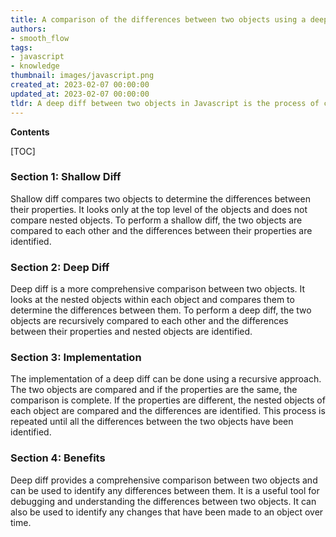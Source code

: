 ```yaml
---
title: A comparison of the differences between two objects using a deep comparison algorithm
authors:
- smooth_flow
tags:
- javascript
- knowledge
thumbnail: images/javascript.png
created_at: 2023-02-07 00:00:00
updated_at: 2023-02-07 00:00:00
tldr: A deep diff between two objects in Javascript is the process of comparing two objects and finding all the differences between them, including differences in their nested objects and arrays.
---
```


**Contents**

[TOC]

### Section 1: Shallow Diff
Shallow diff compares two objects to determine the differences between their properties. It looks only at the top level of the objects and does not compare nested objects. To perform a shallow diff, the two objects are compared to each other and the differences between their properties are identified.

### Section 2: Deep Diff
Deep diff is a more comprehensive comparison between two objects. It looks at the nested objects within each object and compares them to determine the differences between them. To perform a deep diff, the two objects are recursively compared to each other and the differences between their properties and nested objects are identified.

### Section 3: Implementation
The implementation of a deep diff can be done using a recursive approach. The two objects are compared and if the properties are the same, the comparison is complete. If the properties are different, the nested objects of each object are compared and the differences are identified. This process is repeated until all the differences between the two objects have been identified.

### Section 4: Benefits
Deep diff provides a comprehensive comparison between two objects and can be used to identify any differences between them. It is a useful tool for debugging and understanding the differences between two objects. It can also be used to identify any changes that have been made to an object over time.
